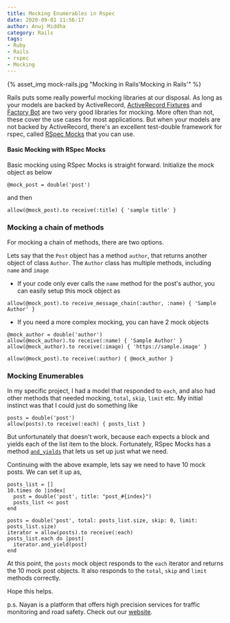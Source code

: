 ```yaml
---
title: Mocking Enumerables in Rspec
date: 2020-09-01 11:56:17
author: Anuj Middha
category: Rails
tags:
- Ruby
- Rails
- rspec
- Mocking
---
```


{% asset_img mock-rails.jpg "Mocking in Rails'Mocking in Rails'" %}

Rails puts some really powerful mocking libraries at our disposal. As long as your models are backed by ActiveRecord, [ActiveRecord Fixtures](https://api.rubyonrails.org/v3.2/classes/ActiveRecord/Fixtures.html) and [Factory Bot](https://github.com/thoughtbot/factory_bot) are two very good libraries for mocking. More often than not, these cover the use cases for most applications. But when your models are not backed by ActiveRecord, there's an excellent test-double framework for rspec, called [RSpec Mocks](https://github.com/rspec/rspec-mocks) that you can use.

#### Basic Mocking with RSpec Mocks

Basic mocking using RSpec Mocks is straight forward. Initialize the mock object as below

```
@mock_post = double('post')
```
and then
```
allow(@mock_post).to receive(:title) { 'sample title' }
```

### Mocking a chain of methods

For mocking a chain of methods, there are two options.

Lets say that the `Post` object has a method `author`, that returns another object of class `Author`. The `Author` class has multiple methods, including `name` and `image`

- If your code only ever calls the `name` method for the post's author, you can easily setup this mock object as
```
allow(@mock_post).to receive_message_chain(:author, :name) { 'Sample Author' }
```

- If you need a more complex mocking, you can have 2 mock objects
```
@mock_author = double('author')
allow(@mock_author).to receive(:name) { 'Sample Author' }
allow(@mock_author).to receive(:image) { 'https://sample.image' }

allow(@mock_post).to receive(:author) { @mock_author }
```

### Mocking Enumerables

In my specific project, I had a model that responded to `each`, and also had other methods that needed mocking, `total`, `skip`, `limit` etc. My initial instinct was that I could just do something like
```
posts = double('post')
allow(posts).to receive(:each) { posts_list }
```

But unfortunately that doesn't work, because each expects a block and yields each of the list item to the block. Fortunately, RSpec Mocks has a method [`and_yields`](https://github.com/rspec/rspec-mocks/blob/main/lib/rspec/mocks/message_expectation.rb#L169) that lets us set up just what we need.

Continuing with the above example, lets say we need to have 10 mock posts. We can set it up as,

```
posts_list = []
10.times do |index|
  post = double('post', title: "post_#{index}")
  posts_list << post
end

posts = double('post', total: posts_list.size, skip: 0, limit: posts_list.size)
iterator = allow(posts).to receive(:each)
posts_list.each do |post|
  iterator.and_yield(post)
end
```

At this point, the `posts` mock object responds to the `each` iterator and returns the 10 mock post objects. It also responds to the `total`, `skip` and `limit` methods correctly.

Hope this helps.

p.s. Nayan is a platform that offers high precision services for traffic monitoring and road safety. Check out our [website](https://nayan.co).